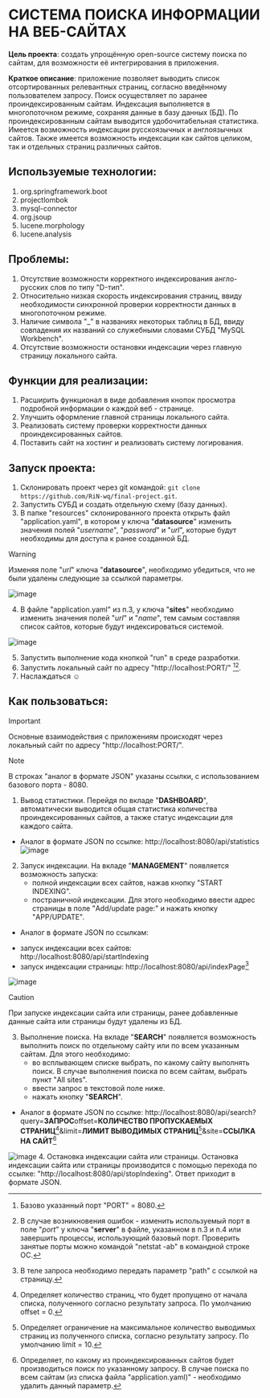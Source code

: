# СИСТЕМА ПОИСКА ИНФОРМАЦИИ НА ВЕБ-САЙТАХ

**Цель проекта**: создать упрощённую open-source систему поиска по сайтам, для возможности её интегрирования в приложения.

**Краткое описание**: приложение позволяет выводить список отсортированных релевантных страниц, согласно введённому пользователем запросу. Поиск осуществляет по заранее проиндексированным сайтам.
Индексация выполняется в многопоточном режиме, сохраняя данные в базу данных (БД). По проиндексированным сайтам выводится удобочитабельная статистика. Имеется возможность индексации 
русскоязычных и англоязычных сайтов. Также имеется возможность индексации как сайтов целиком, так и отдельных страниц различных сайтов.

## Используемые технологии:
1. org.springframework.boot
2. projectlombok
3. mysql-connector
4. org.jsoup
5. lucene.morphology
6. lucene.analysis

## Проблемы:
1. Отсутствие возможности корректного индексирования англо-русских слов по типу "D-тип".
2. Относительно низкая скорость индексирования страниц, ввиду необходимости синхронной проверки корректности данных в многопоточном режиме.
3. Наличие символа "_" в названиях некоторых таблиц в БД, ввиду совпадения их названий со служебными словами СУБД "MySQL Workbench".
4. Отсутствие возможности остановки индексации через главную страницу локального сайта.

## Функции для реализации:
1. Расширить функционал в виде добавления кнопок просмотра подробной информации о каждой веб - странице.
2. Улучшить оформление главной страницы локального сайта.
3. Реализовать систему проверки корректности данных проиндексированных сайтов.
4. Поставить сайт на хостинг и реализовать систему логирования.
   
## Запуск проекта:
1. Склонировать проект через git командой: `git clone https://github.com/RiN-wq/final-project.git`.
2. Запустить СУБД и создать отдельную схему (базу данных).
3. В папке "resources" склонированного проекта открыть файл "application.yaml", в котором у ключа "**datasource**" изменить значения полей "_username_", "_password_" и
   "_url_", которые будут необходимы для доступа к ранее созданной БД.
> [!WARNING]
> Изменяя поле "_url_" ключа "**datasource**", необходимо убедиться, что не были удалены следующие за ссылкой параметры.

![image](https://github.com/RiN-wq/final-project/assets/130254226/4cd44399-6530-41f6-8001-ce5105d5586e)

4. В файле "application.yaml" из п.3, у ключа "**sites**" необходимо изменить значения полей "_url_" и "_name_", тем самым составляя список сайтов, которые будут
   индексироваться системой.
   
![image](https://github.com/RiN-wq/final-project/assets/130254226/bc15c944-9233-440d-b68f-016d61d47762)
   
5. Запустить выполнение кода кнопкой "run" в среде разработки.
6. Запустить локальный сайт по адресу "http://localhost:PORT/" [^1][^2].
   [^1]: Базово указанный порт "PORT" = 8080.
   [^2]: В случае возникновения ошибок - изменить используемый порт в поле "_port_" у ключа "**server**" в файле, указанном в п.3 и п.4 или завершить процессы,
   использующий базовый порт. Проверить занятые порты можно командой "netstat -ab" в командной строке ОС.
7. Наслаждаться :relaxed:

## Как пользоваться:
> [!IMPORTANT]
> Основные взаимодействия с приложениям происходят через локальный сайт по адресу "http://localhost:PORT/".

> [!NOTE]
> В строках "аналог в формате JSON" указаны ссылки, с использованием базового порта - 8080.
1. Вывод статистики. Перейдя по вкладе "**DASHBOARD**", автоматически выводится общая статистика количества проиндексированных сайтов, а также статус индексации для каждого сайта.
  * Аналог в формате JSON по ссылке: http://localhost:8080/api/statistics
![image](https://github.com/RiN-wq/final-project/assets/130254226/1822e051-e1b3-4184-8e1c-5d0217719166)
2. Запуск индексации. На вкладе "**MANAGEMENT**" появляется возможность запуска:
    - полной индексации всех сайтов, нажав кнопку "START INDEXING".
    - постраничной индексации. Для этого необходимо ввести адрес страницы в поле "Add/update page:" и нажать кнопку "APP/UPDATE".
  * Аналог в формате JSON по ссылкам:
  - запуск индексации всех сайтов: http://localhost:8080/api/startIndexing
  - запуск индексации страницы: http://localhost:8080/api/indexPage[^3]
[^3]: В теле запроса необходимо передать параметр "path" с ссылкой на страницу.

![image](https://github.com/RiN-wq/final-project/assets/130254226/71deb0ff-1241-4c08-964b-e71491b9edc1)
> [!CAUTION]
> При запуске индексации сайта или страницы, ранее добавленные данные сайта или страницы будут удалены из БД.
3. Выполнение поиска. На вкладе "**SEARCH**" появляется возможность выполнить поиск по отдельному сайту или по всем указанным сайтам. Для этого необходимо:
    - во всплывающем списке выбрать, по какому сайту выполнять поиск. В случае выполнения поиска по всем сайтам, выбрать пункт "All sites".
    - ввести запрос в текстовой поле ниже.
    - нажать кнопку "**SEARCH**".
  * Аналог в формате JSON по ссылке: http://localhost:8080/api/search?query=**ЗАПРОС**offset=**КОЛИЧЕСТВО ПРОПУСКАЕМЫХ СТРАНИЦ**[^4]&limit=**ЛИМИТ ВЫВОДИМЫХ СТРАНИЦ**[^5]&site=**ССЫЛКА НА САЙТ**[^6]
[^4]: Определяет количество страниц, что будет пропущено от начала списка, полученного согласно результату запроса. По умолчанию offset = 0.
[^5]: Определяет ограничение на максимальное количество выводимых страниц из полученного списка, согласно результату запросу. По умолчанию limit = 10.
[^6]: Определяет, по какому из проиндексированных сайтов будет производиться поиск по указанному запросу. В случае поиска по всем сайтам (из списка файла "application.yaml)" - необходимо удалить данный параметр.

![image](https://github.com/RiN-wq/final-project/assets/130254226/278d7ad1-0e2d-4199-8ce2-68c87dc5559c)
4. Остановка индексации сайта или страницы. Остановка индексации сайта или страницы производится с помощью перехода по ссылке: "http://localhost:8080/api/stopIndexing".
Ответ приходит в формате JSON.
